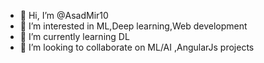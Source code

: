 - 👋 Hi, I’m @AsadMir10
- 👀 I’m interested in ML,Deep learning,Web development
- 🌱 I’m currently learning DL
- 💞️ I’m looking to collaborate on ML/AI ,AngularJs projects

<!---
AsadMir10/AsadMir10 is a ✨ special ✨ repository because its `README.md` (this file) appears on your GitHub profile.
You can click the Preview link to take a look at your changes.
--->

